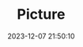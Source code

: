 ---
weight: 1
images:
- /images/edited/103.jpeg
title: Picture
date: 2023-12-07 21:50:10
tags: [luminarneo,work,ILCE-7M3,37.0,person,umbrella,bench]
---